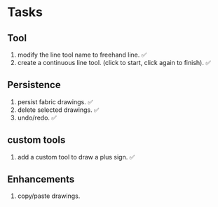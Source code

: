 # Tasks

## Tool
1. modify the line tool name to freehand line. ✅
2. create a continuous line tool. (click to start, click again to finish). ✅

## Persistence
1. persist fabric drawings. ✅
2. delete selected drawings. ✅
3. undo/redo. ✅

## custom tools
1. add a custom tool to draw a plus sign. ✅

## Enhancements
1. copy/paste drawings.

<!-- shaking line
remove escape from hamburger -->
